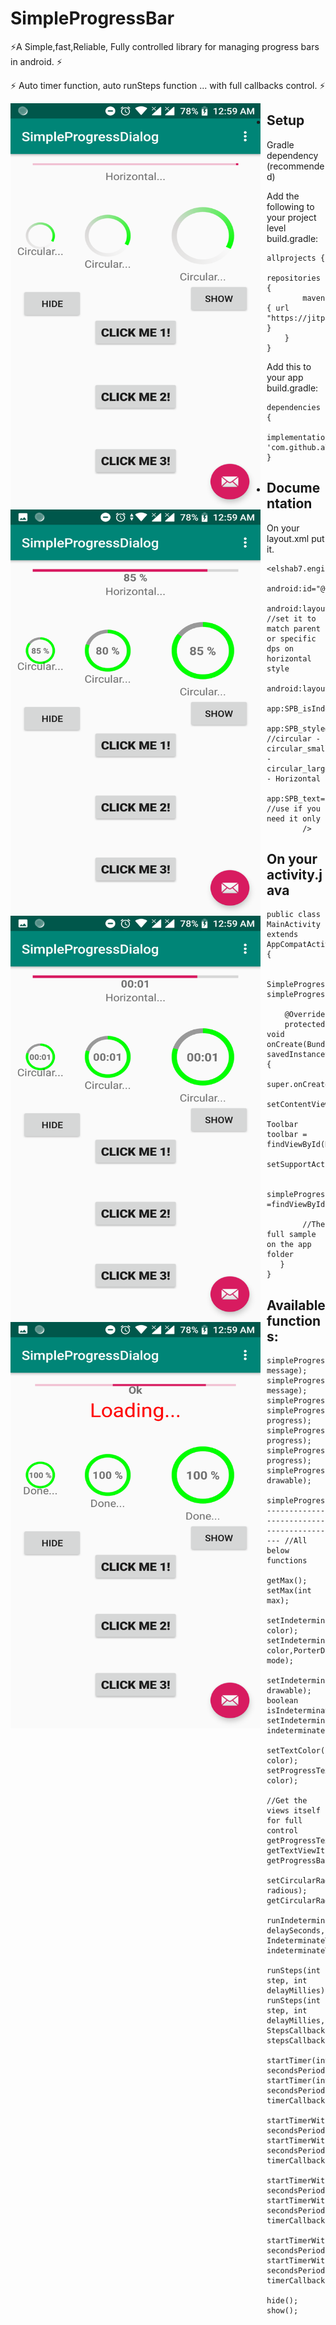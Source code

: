 
# SimpleProgressBar

⚡️A Simple,fast,Reliable, Fully controlled library for managing progress bars in android. ⚡️

⚡️ Auto timer function, auto runSteps function ... with full callbacks control. ⚡️

<img src="https://github.com/a7mdragab/SimpleProgressBar/blob/master/app/src/main/res/drawable/simpleprogressbar1.png"
     alt=""
     width="400" height="650"
     style="float: left; margin-right: 10px;" />

<img src="https://github.com/a7mdragab/SimpleProgressBar/blob/master/app/src/main/res/drawable/simpleprogressbar2.png"
     alt=""
     width="400" height="650"
     style="float: left; margin-right: 10px;" />

<img src="https://github.com/a7mdragab/SimpleProgressBar/blob/master/app/src/main/res/drawable/simpleprogressbar3.png"
     alt=""
     width="400" height="650"
     style="float: left; margin-right: 10px;" />


<img src="https://github.com/a7mdragab/SimpleProgressBar/blob/master/app/src/main/res/drawable/simpleprogressbar4.png"
     alt=""
     width="400" height="650"
     style="float: left; margin-right: 10px;" />

+ ## Setup
Gradle dependency (recommended)

Add the following to your project level build.gradle:
``` 
allprojects {
	repositories {
		maven { url "https://jitpack.io" }
	}
}
``` 


Add this to your app build.gradle:
``` 
dependencies {
	implementation 'com.github.a7mdragab:SimpleProgressBar:1.0'
}
```

+ ## Documentation
On your layout.xml put it.
```
<elshab7.engineering.simpleprogressdialog.SimpleProgressBar
        android:id="@+id/simpleProgressBarCircular"
        android:layout_width="wrap_content" //set it to match parent or specific dps on horizontal style
        android:layout_height="wrap_content"
        app:SPB_isIndeteminate="true"
        app:SPB_style="circular" //circular - circular_small - circular_large - Horizontal
        app:SPB_text="Circular..." //use if you need it only
        />
```

## On your activity.java
```
public class MainActivity extends AppCompatActivity {
    
    SimpleProgressBar simpleProgressBarCircular;

    @Override
    protected void onCreate(Bundle savedInstanceState) {
        super.onCreate(savedInstanceState);
        setContentView(R.layout.activity_main);
        Toolbar toolbar = findViewById(R.id.toolbar);
        setSupportActionBar(toolbar);

        simpleProgressBarCircular =findViewById(R.id.simpleProgressBarCircular);
        
        //The full sample on the app folder
   }
}
```

## Available functions:
```
simpleProgressBarCircular.setText(String message);
simpleProgressBarCircular.setProgressText(String message);
simpleProgressBarCircular.getProgress();
simpleProgressBarCircular.setProgress(int progress);
simpleProgressBarCircular.setProgressWithText(int progress); 
simpleProgressBarCircular.setProgressWithTextPercentage(int progress);
simpleProgressBarCircular.setProgressDrawable(Drawable drawable);

simpleProgressBarCircular.------------------------------------------- //All below functions

getMax();
setMax(int max);

setIndeterminateTintColor(int color);
setIndeterminateTintColor(int color,PorterDuff.Mode mode);

setIndeterminateDrawable(Drawable drawable);
boolean isIndeterminate();
setIndeterminate(boolean indeterminate);

setTextColor(int color);
setProgressTextColor(int color);

//Get the views itself for full control
getProgressTextView();
getTextViewItself();
getProgressBarItself();

setCircularRadious(int radious);
getCircularRadious();

runIndeterminateForTime(int delaySeconds, IndeterminateTimingCallback indeterminateTimingCallback);

runSteps(int step, int delayMillies);
runSteps(int step, int delayMillies, StepsCallback stepsCallback);

startTimer(int secondsPeriod);
startTimer(int secondsPeriod,TimerCallback timerCallback);

startTimerWithSound1(int secondsPeriod);
startTimerWithSound1(int secondsPeriod,TimerCallback timerCallback);

startTimerWithSound2(int secondsPeriod);
startTimerWithSound2(int secondsPeriod,TimerCallback timerCallback);

startTimerWithCustomSound(int secondsPeriod);
startTimerWithCustomSound(int secondsPeriod,TimerCallback timerCallback);

hide();
show();
```
